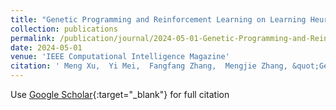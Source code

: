 ```yaml
---
title: "Genetic Programming and Reinforcement Learning on Learning Heuristics for Dynamic Scheduling: A Preliminary Comparison"
collection: publications
permalink: /publication/journal/2024-05-01-Genetic-Programming-and-Reinforcement-Learning-on-Learning-Heuristics-for-Dynamic-Scheduling-A-Preliminary-Comparison
date: 2024-05-01
venue: 'IEEE Computational Intelligence Magazine'
citation: ' Meng Xu,  Yi Mei,  Fangfang Zhang,  Mengjie Zhang, &quot;Genetic Programming and Reinforcement Learning on Learning Heuristics for Dynamic Scheduling: A Preliminary Comparison.&quot; IEEE Computational Intelligence Magazine, 2024.'
---
```

Use [Google Scholar](https://scholar.google.com/scholar?q=Genetic+Programming+and+Reinforcement+Learning+on+Learning+Heuristics+for+Dynamic+Scheduling:+A+Preliminary+Comparison){:target="_blank"} for full citation